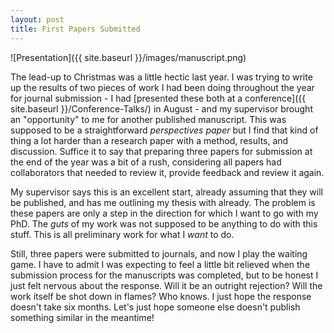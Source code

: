 ```yaml
---
layout: post
title: First Papers Submitted
---
```


![Presentation]({{ site.baseurl }}/images/manuscript.png)

The lead-up to Christmas was a little hectic last year. I was trying to write up the results of two pieces of work I had been doing throughout the year for journal submission - I had [presented these both at a conference]({{ site.baseurl }}/Conference-Talks/) in August - and my supervisor brought an "opportunity" to me for another published manuscript. This was supposed to be a straightforward *perspectives paper* but I find that kind of thing a lot harder than a research paper with a method, results, and discussion. Suffice it to say that preparing three papers for submission at the end of the year was a bit of a rush, considering all papers had collaborators that needed to review it, provide feedback and review it again.     

My supervisor says this is an excellent start, already assuming that they will be published, and has me outlining my thesis with already. The problem is these papers are only a step in the direction for which I want to go with my PhD. The *guts* of my work was not supposed to be anything to do with this stuff. This is all preliminary work for what I *want* to do.   

Still, three papers were submitted to journals, and now I play the waiting game. I have to admit I was expecting to feel a little bit relieved when the submission process for the manuscripts was completed, but to be honest I just felt nervous about the response. Will it be an outright rejection? Will the work itself be shot down in flames? Who knows. I just hope the response doesn't take six months. Let's just hope someone else doesn't publish something similar in the meantime!





